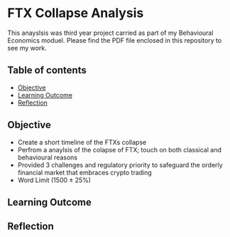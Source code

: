 # FTX Collapse Analysis

This anayslsis was third year project carried as part of my Behavioural Economics moduel. Please find the PDF file enclosed in this repository to see my work.


## Table of contents
* [Objective](#objective)
* [Learning Outcome](#learning_outcome)
* [Reflection](#reflection)

## Objective
- Create a short timeline of the FTXs collapse
- Perfrom a anaylsis of the colapse of FTX; touch on both classical and behavioural reasons
- Provided 3 challenges and regulatory priority to safeguard the orderly financial market that embraces crypto trading
- Word Limit (1500 &pm; 25%)
	
## Learning Outcome


## Reflection 

